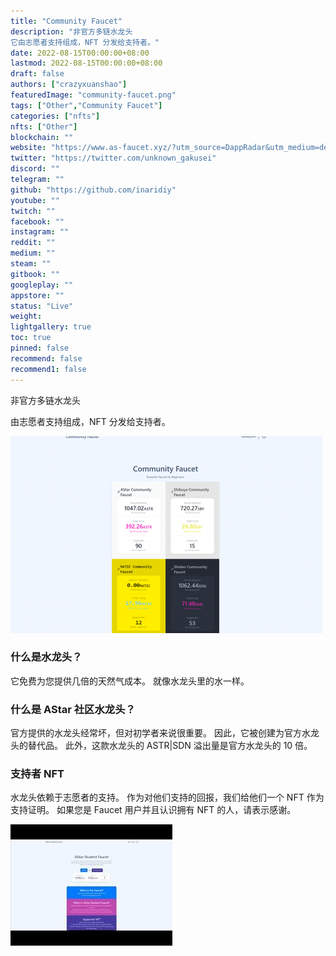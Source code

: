 ```yaml
---
title: "Community Faucet"
description: "非官方多链水龙头
它由志愿者支持组成，NFT 分发给支持者。"
date: 2022-08-15T00:00:00+08:00
lastmod: 2022-08-15T00:00:00+08:00
draft: false
authors: ["crazyxuanshao"]
featuredImage: "community-faucet.png"
tags: ["Other","Community Faucet"]
categories: ["nfts"]
nfts: ["Other"]
blockchain: ""
website: "https://www.as-faucet.xyz/?utm_source=DappRadar&utm_medium=deeplink&utm_campaign=visit-website"
twitter: "https://twitter.com/unknown_gakusei"
discord: ""
telegram: ""
github: "https://github.com/inaridiy"
youtube: ""
twitch: ""
facebook: ""
instagram: ""
reddit: ""
medium: ""
steam: ""
gitbook: ""
googleplay: ""
appstore: ""
status: "Live"
weight: 
lightgallery: true
toc: true
pinned: false
recommend: false
recommend1: false
---
```

<p>非官方多链水龙头</p>
<p>由志愿者支持组成，NFT 分发给支持者。</p>

![dasda](dasda.png)

### 什么是水龙头？

它免费为您提供几倍的天然气成本。
就像水龙头里的水一样。

### 什么是 AStar 社区水龙头？

官方提供的水龙头经常坏，但对初学者来说很重要。
因此，它被创建为官方水龙头的替代品。
此外，这款水龙头的 ASTR|SDN 溢出量是官方水龙头的 10 倍。

### 支持者 NFT

水龙头依赖于志愿者的支持。
作为对他们支持的回报，我们给他们一个 NFT 作为支持证明。
如果您是 Faucet 用户并且认识拥有 NFT 的人，请表示感谢。

![ndia](ndia.png)